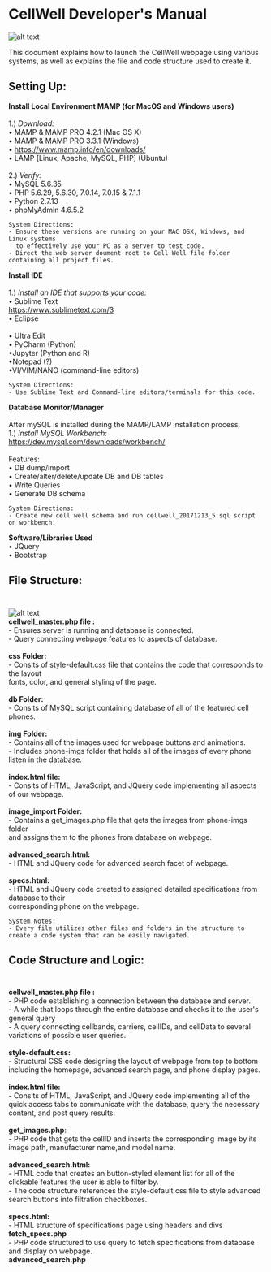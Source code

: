 CellWell Developer's Manual
=======

![alt text](https://farm5.staticflickr.com/4551/39045365031_78cc1a8b79_m.jpg "CellWell Logo")

This document explains how to launch the CellWell webpage using various systems, as well as explains the file and code structure used to create it.

## Setting Up:

**Install Local Environment MAMP (for MacOS and Windows users)**<br> <br>
	1.)  *Download:* <br>
	• MAMP & MAMP PRO 4.2.1 (Mac OS X) <br>
 	• MAMP & MAMP PRO 3.3.1 (Windows) <br>
	• https://www.mamp.info/en/downloads/ <br>
	• LAMP [Linux, Apache, MySQL, PHP] (Ubuntu) <br> <br>
	2.)  *Verify:* <br> 
 	• MySQL 5.6.35 <br>
	• PHP 5.6.29, 5.6.30, 7.0.14, 7.0.15 & 7.1.1 <br>
	• Python 2.7.13 <br>
   	• phpMyAdmin 4.6.5.2 <br>
	
	System Directions: 
	- Ensure these versions are running on your MAC OSX, Windows, and Linux systems 
	  to effectively use your PC as a server to test code. 
	- Direct the web server doument root to Cell Well file folder containing all project files.
	
**Install IDE** <br> <br>
	1.) *Install an IDE that supports your code:* <br>
	• Sublime Text <br>
	https://www.sublimetext.com/3 <br>
	• Eclipse <br>	
	• Ultra Edit <br>
	• PyCharm (Python) <br>
	•Jupyter (Python and R) <br>
	•Notepad (?) <br>
	•VI/VIM/NANO (command-line editors) <br>
	
	System Directions: 
	- Use Sublime Text and Command-line editors/terminals for this code.
	
**Database Monitor/Manager** <br><br>
	After mySQL is installed during the MAMP/LAMP installation process, <br>
	1.) *Install MySQL Workbench:* <br>
	https://dev.mysql.com/downloads/workbench/ <br><br>
	Features: <br>
 	• DB dump/import <br>
	• Create/alter/delete/update DB and DB tables <br>
	• Write Queries <br>
	• Generate DB schema <br>
	
	System Directions: 
	- Create new cell well schema and run cellwell_20171213_5.sql script on workbench. 
	
**Software/Libraries Used** <br>
	• JQuery <br>
	• Bootstrap <br>
	
## File Structure: <br> <br>
![alt text](https://farm5.staticflickr.com/4681/38349450854_26ce7c06ee.jpg "File Structure") <br>
	**cellwell_master.php file :** <br>
		- Ensures server is running and database is connected. <br>
		- Query connecting webpage features to aspects of database. <br> <br>
	**css Folder:** <br> 
		- Consits of style-default.css file that contains the code that corresponds to the layout  <br>
	 	  fonts, color, and general styling of the page. <br><br>
	**db Folder:** <br>
		- Consits of MySQL script containing database of all of the featured cell phones. <br><br>
	**img Folder:** <br>
		- Contains all of the images used for webpage buttons and animations. <br>
		- Includes phone-imgs folder that holds all of the images of every phone listen in the database.<br><br>
	**index.html file:** <br>
		- Consits of HTML, JavaScript, and JQuery code implementing all aspects of our webpage. <br><br>
	**image_import Folder:** <br>
		- Contains a get_images.php file that gets the images from phone-imgs folder<br>
		  and assigns them to the phones from database on webpage.<br><br>
	**advanced_search.html:**<br>
		- HTML and JQuery code for advanced search facet of webpage.<br><br>
	**specs.html:**<br>
		- HTML and JQuery code created to assigned detailed specifications from database to their <br>
		  corresponding phone on the webpage.<br>
		  
	System Notes:	
	- Every file utilizes other files and folders in the structure to create a code system that can be easily navigated. 
	
## Code Structure and Logic:<br><br>
**cellwell_master.php file :** <br>
		- PHP code establishing a connection between the database and server. <br>
		- A while that loops through the entire database and checks it to the user's general query <br>
		- A query connecting cellbands, carriers, cellIDs, and cellData to several variations of possible user queries. <br> <br>
	**style-default.css:**<br>
		- Structural CSS code designing the layout of webpage from top to bottom including the homepage, advanced search page, and phone display pages. <br> <br>
	**index.html file:** <br>
		- Consits of HTML, JavaScript, and JQuery code implementing all of the quick access tabs to communicate with the database, query the necessary content, and post query results. <br><br>
	**get_images.php**: <br>
		- PHP code that gets the cellID and inserts the corresponding image by its image path, manufacturer name,and model name.   		 <br><br>
	**advanced_search.html:**<br>
		- HTML code that creates an button-styled element list for all of the clickable features the user is able to filter by.   		 <br>
		- The code structure references the style-default.css file to style advanced search buttons into filtration checkboxes. 		<br><br>
	**specs.html:**<br>
		- HTML structure of specifications page using headers and divs <br>
	**fetch_specs.php** <br>
		- PHP code structured to use query to fetch specifications from database and display on webpage. <br>
	**advanced_search.php** <br>
